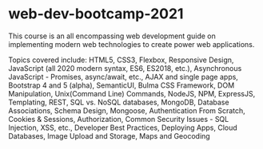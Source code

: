 # web-dev-bootcamp-2021
This course is an all encompassing web development guide on implementing modern web technologies to create power web applications.

Topics covered include:
HTML5,
CSS3,
Flexbox,
Responsive Design,
JavaScript (all 2020 modern syntax, ES6, ES2018, etc.),
Asynchronous JavaScript - Promises, async/await, etc.,
AJAX and single page apps,
Bootstrap 4 and 5 (alpha),
SemanticUI,
Bulma CSS Framework,
DOM Manipulation,
Unix(Command Line) Commands,
NodeJS,
NPM,
ExpressJS,
Templating,
REST,
SQL vs. NoSQL databases,
MongoDB,
Database Associations,
Schema Design,
Mongoose,
Authentication From Scratch,
Cookies & Sessions,
Authorization,
Common Security Issues - SQL Injection, XSS, etc.,
Developer Best Practices,
Deploying Apps,
Cloud Databases,
Image Upload and Storage,
Maps and Geocoding
